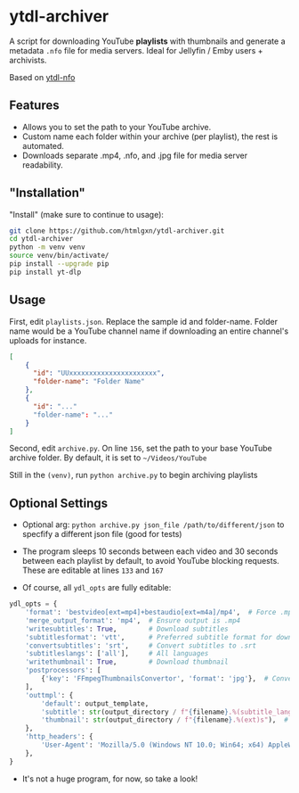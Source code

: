 # ytdl-archiver

A script for downloading YouTube **playlists** with thumbnails and generate a metadata `.nfo` file for media servers.
Ideal for Jellyfin / Emby users + archivists.

Based on [ytdl-nfo](https://github.com/htmlgxn/ytdl-nfo/)

## Features
- Allows you to set the path to your YouTube archive.
- Custom name each folder within your archive (per playlist), the rest is automated.
- Downloads separate .mp4, .nfo, and .jpg file for media server readability.

## "Installation"
"Install" (make sure to continue to usage):
```bash
git clone https://github.com/htmlgxn/ytdl-archiver.git
cd ytdl-archiver
python -m venv venv
source venv/bin/activate/
pip install --upgrade pip
pip install yt-dlp
```

## Usage
First, edit `playlists.json`. Replace the sample id and folder-name.
Folder name would be a YouTube channel name if downloading an entire channel's uploads for instance.
```json
[
    {
      "id": "UUxxxxxxxxxxxxxxxxxxxxxx",
      "folder-name": "Folder Name"
    },
    {
      "id": "..."
      "folder-name": "..."
    }
]
```

Second, edit `archive.py`. On line `156`, set the path to your base YouTube archive folder.
By default, it is set to `~/Videos/YouTube`

Still in the `(venv)`, run `python archive.py` to begin archiving playlists

## Optional Settings
- Optional arg: `python archive.py json_file /path/to/different/json` to specfify a different json file (good for tests)

- The program sleeps 10 seconds between each video and 30 seconds between each playlist by default, to avoid YouTube blocking requests. These are editable at lines `133` and `167`

- Of course, all `ydl_opts` are fully editable:
```python
ydl_opts = {
    'format': 'bestvideo[ext=mp4]+bestaudio[ext=m4a]/mp4',  # Force .mp4 container
    'merge_output_format': 'mp4',  # Ensure output is .mp4
    'writesubtitles': True,        # Download subtitles
    'subtitlesformat': 'vtt',      # Preferred subtitle format for download
    'convertsubtitles': 'srt',     # Convert subtitles to .srt
    'subtitleslangs': ['all'],     # All languages
    'writethumbnail': True,        # Download thumbnail
    'postprocessors': [
        {'key': 'FFmpegThumbnailsConvertor', 'format': 'jpg'},  # Convert thumbnail to .jpg
    ],
    'outtmpl': {
        'default': output_template,
        'subtitle': str(output_directory / f"{filename}.%(subtitle_lang)s.%(ext)s"), # Save subtitles with the same filename
        'thumbnail': str(output_directory / f"{filename}.%(ext)s"),  # Save thumbnail with the same filename
    },
    'http_headers': {
        'User-Agent': 'Mozilla/5.0 (Windows NT 10.0; Win64; x64) AppleWebKit/537.36 (KHTML, like Gecko) Chrome/114.0.0.0 Safari/537.36'
    },
}
```

- It's not a huge program, for now, so take a look!